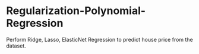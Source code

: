 # Regularization-Polynomial-Regression
Perform Ridge, Lasso, ElasticNet Regression to predict house price from the dataset.

